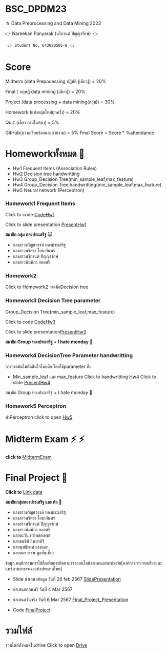 # BSC_DPDM23

☆ Data Preprocessing and Data Mining 2023

 👉 Nareekan Panyarak (นรีกานต์ ปัญญารักษ์) 👈

     👉 Student No. 643020505-8 👈


# Score
Midterm (data Prepocessing ปฏิบัติ [เดียว]) = 20%

Final ( ทฤษฏี data mining [เดียว]) = 20%

Project (data processing + data mining(กลุ่ม)) = 30%

Homework (แบ่งกลุ่มใหม่ทุกครั้ง) = 20%

Quiz (เดี่ยว ถามในห้อง) = 5%

GitHub(ตวามเรียบร้อยเเละสวยงาม) = 5% Final Score = Score * %attendance

# Homeworkทั้งหมด :pencil:
+ Hw1 Frequent Items (Association Rules)
+ Hw2 Decision tree handwritting
+ Hw3 Group_Decision Tree(min_sample_leaf,max_feature) 
+ Hw4 Group_Decision Tree handwritting(min_sample_leaf,max_feature)
+ Hw5 Neural network (Perceptron)
### Homework1 Frequent Items

Click to code [CodeHw1](https://github.com/Nareekan789/BSC_DPDM23/blob/main/Frequent_Patterns_(Association_Rules).ipynb)

Click to slide presentation [PresentHw1](https://github.com/Nareekan789/BSC_DPDM23/blob/main/HW1_Marketbasket_compressed.pdf)

**สมาชิก กลุ่ม ทองประเสริฐ**  :scream_cat:
+ นางสาวขวัญสวรรค์ ทองประเสริฐ
+ นางสาวนริศรา โยธาจันทร์
+ นางสาวนรีกานต์ ปัญญารักษ์
+ นางสาวพิมพิกา ยอดศรี
### Homework2   

Click to  [Homework2](https://github.com/Nareekan789/BSC_DPDM23/blob/main/Homework-2.pdf) 
วาดมือDecision tree

### Homework3 Decision Tree parameter
Group_Decision Tree(min_sample_leaf,max_feature) 

Click to code [CodeHw3](https://github.com/Nareekan789/BSC_DPDM23/blob/9af4bd66bbae8fa883e74c7433e6aa385d43d615/Classification.ipynb)

Click to slide presentation[PresentHw3](https://github.com/Nareekan789/BSC_DPDM23/blob/main/%E0%B8%AA%E0%B9%84%E0%B8%A5%E0%B8%94%E0%B9%8CHomework3.pdf)

**สมาชิก Group ทองประเสริฐ + I hate monday** :busts_in_silhouette:

### Homework4 DecisionTree Parameter handwritting
การวาดต้นไม้ตัดสินใจโดยมือ โดยใช้parameter คือ 
+ Min_sample_leaf และ max_feature
Click to handwritting  [Hw4](https://github.com/Nareekan789/BSC_DPDM23/blob/main/Hw4.pdf)
Click to slide [PresentHw4](https://github.com/Nareekan789/BSC_DPDM23/blob/main/%E0%B8%AA%E0%B9%84%E0%B8%A5%E0%B8%94%E0%B9%8CHomework4.pdf)

สมาชิก Group ทองประเสริฐ + I hate monday :busts_in_silhouette:

### Homework5 Perceptron
ทำPerceptron click to open [Hw5](https://github.com/Nareekan789/BSC_DPDM23/blob/main/Homework-5.pdf)

# Midterm Exam ⚡ :zap:
  **click to** [MidtermExam](https://github.com/Nareekan789/BSC_DPDM23/blob/main/midterm_bscdpdm23.ipynb)
# Final Project :information_desk_person:
**Click to** [Link data](https://data.go.th/en/dataset/consumer_insight)

**สมาชิกกลุ่มทองประเสริฐ และ ท้อ** :busts_in_silhouette:
+ นางสาวขวัญสวรรค์ ทองประเสริฐ
+ นางสาวนริศรา โยธาจันทร์
+ นางสาวนรีกานต์ ปัญญารักษ์
+ นางสาวพิมพิกา ยอดศรี
+ นายตะวัน เบ้าหล่อเพชร
+ นายธนธิป อินทรคีรี
+ นายพุทธิพงศ์ ยางนอก 
+ นายศตรวรรษ มูลสันเที๊ยะ

ข้อมูล พฤติกรรมการใช้สื่อเพื่อการติดตามข่าวออนไลน์ของคนแต่ละช่วงวัย[องค์การกระจายเสียงและแพร่ภาพสาธารณะแห่งประเทศไทย]

+ Slide นำเสนอข้อมูล วันที่ 26 feb 2567 [SlidePresentation](https://www.canva.com/design/DAF9xVROj5g/MU3QyOEiNPy-GS3r-zhv9w/view?utm_content=DAF9xVROj5g&utm_campaign=designshare&utm_medium=link&utm_source=editor)
+ นำเสนอก่อนพรี วันที่ 4 Mar 2567 
+ นำเสนอวันจริง วันที่ 6 Mar 2567  [Final_Project_Presentation](https://github.com/Nareekan789/BSC_DPDM23/blob/main/%E0%B8%AA%E0%B9%84%E0%B8%A5%E0%B8%94%E0%B9%8C%20final%20Project%20.pdf)

+ Code [FinalProject](https://github.com/Nareekan789/BSC_DPDM23/blob/main/Final_Project.ipynb)

# รวมไฟล์ 

รวมไฟล์ทั้งหมดในdrive Click to open [Drive](https://drive.google.com/drive/folders/1UkX-96ed9CIfY8ZOk0Wc-Y8HhhFjwhhV)
